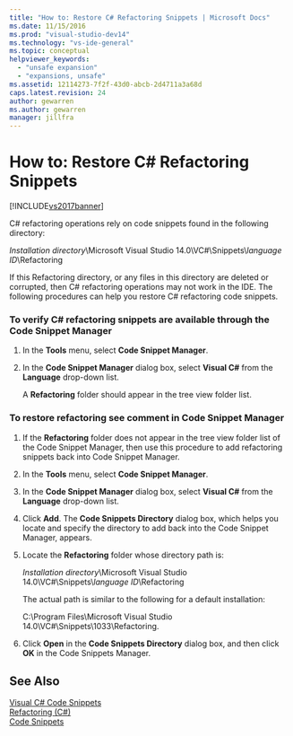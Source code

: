 ```yaml
---
title: "How to: Restore C# Refactoring Snippets | Microsoft Docs"
ms.date: 11/15/2016
ms.prod: "visual-studio-dev14"
ms.technology: "vs-ide-general"
ms.topic: conceptual
helpviewer_keywords: 
  - "unsafe expansion"
  - "expansions, unsafe"
ms.assetid: 12114273-7f2f-43d0-abcb-2d4711a3a68d
caps.latest.revision: 24
author: gewarren
ms.author: gewarren
manager: jillfra
---
```

# How to: Restore C# Refactoring Snippets
[!INCLUDE[vs2017banner](../includes/vs2017banner.md)]

C# refactoring operations rely on code snippets found in the following directory:  
  
 *Installation directory*\Microsoft Visual Studio 14.0\VC#\Snippets\\*language ID*\Refactoring  
  
 If this Refactoring directory, or any files in this directory are deleted or corrupted, then C# refactoring operations may not work in the IDE. The following procedures can help you restore C# refactoring code snippets.  
  
### To verify C# refactoring snippets are available through the Code Snippet Manager  
  
1. In the **Tools** menu, select **Code Snippet Manager**.  
  
2. In the **Code Snippet Manager** dialog box, select **Visual C#** from the **Language** drop-down list.  
  
     A **Refactoring** folder should appear in the tree view folder list.  
  
### To restore refactoring see comment in Code Snippet Manager  
  
1. If the **Refactoring** folder does not appear in the tree view folder list of the Code Snippet Manager, then use this procedure to add refactoring snippets back into Code Snippet Manager.  
  
2. In the **Tools** menu, select **Code Snippet Manager**.  
  
3. In the **Code Snippet Manager** dialog box, select **Visual C#** from the **Language** drop-down list.  
  
4. Click **Add**. The **Code Snippets Directory** dialog box, which helps you locate and specify the directory to add back into the Code Snippet Manager, appears.  
  
5. Locate the **Refactoring** folder whose directory path is:  
  
     *Installation directory*\Microsoft Visual Studio 14.0\VC#\Snippets\\*language ID*\Refactoring  
  
     The actual path is similar to the following for a default installation:  
  
     C:\Program Files\Microsoft Visual Studio 14.0\VC#\Snippets\1033\Refactoring.  
  
6. Click **Open** in the **Code Snippets Directory** dialog box, and then click **OK** in the Code Snippets Manager.  
  
## See Also  
 [Visual C# Code Snippets](../ide/visual-csharp-code-snippets.md)   
 [Refactoring (C#)](../csharp-ide/refactoring-csharp.md)   
 [Code Snippets](../ide/code-snippets.md)
